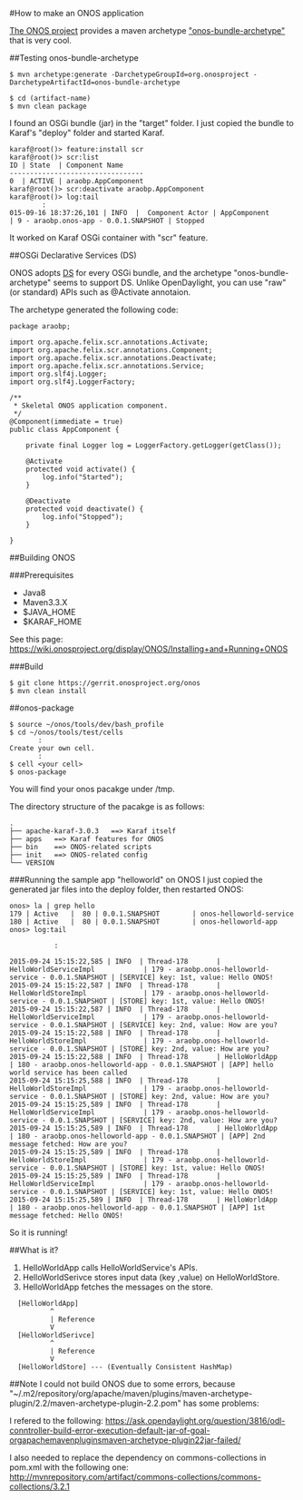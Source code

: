 #How to make an ONOS application

[The ONOS project](http://onosproject.org/) provides a maven archetype ["onos-bundle-archetype"](
https://wiki.onosproject.org/display/ONOS/Template+Application+Tutorial) that is very cool.

##Testing onos-bundle-archetype

```
$ mvn archetype:generate -DarchetypeGroupId=org.onosproject -DarchetypeArtifactId=onos-bundle-archetype

$ cd (artifact-name)
$ mvn clean package
```

I found an OSGi bundle (jar) in the "target" folder. I just copied the bundle to Karaf's "deploy" folder and started Karaf.

```
karaf@root()> feature:install scr
karaf@root()> scr:list
ID | State  | Component Name
---------------------------------
0  | ACTIVE | araobp.AppComponent
karaf@root()> scr:deactivate araobp.AppComponent 
karaf@root()> log:tail
        :
015-09-16 18:37:26,101 | INFO  |  Component Actor | AppComponent                     | 9 - araobp.onos-app - 0.0.1.SNAPSHOT | Stopped
```
It worked on Karaf OSGi container with "scr" feature.

##OSGi Declarative Services (DS)

ONOS adopts [DS](http://wiki.osgi.org/wiki/Declarative_Services) for every OSGi bundle, and the archetype "onos-bundle-archetype" seems to support DS. Unlike OpenDaylight, you can use "raw" (or standard) APIs such as @Activate annotaion.

The archetype generated the following code:

```
package araobp;

import org.apache.felix.scr.annotations.Activate;
import org.apache.felix.scr.annotations.Component;
import org.apache.felix.scr.annotations.Deactivate;
import org.apache.felix.scr.annotations.Service;
import org.slf4j.Logger;
import org.slf4j.LoggerFactory;

/**
 * Skeletal ONOS application component.
 */
@Component(immediate = true)
public class AppComponent {

    private final Logger log = LoggerFactory.getLogger(getClass());

    @Activate
    protected void activate() {
        log.info("Started");
    }

    @Deactivate
    protected void deactivate() {
        log.info("Stopped");
    }

}
```

##Building ONOS

###Prerequisites

- Java8
- Maven3.3.X
- $JAVA_HOME
- $KARAF_HOME

See this page: https://wiki.onosproject.org/display/ONOS/Installing+and+Running+ONOS

###Build

```
$ git clone https://gerrit.onosproject.org/onos
$ mvn clean install
```

##onos-package

```
$ source ~/onos/tools/dev/bash_profile
$ cd ~/onos/tools/test/cells
       :
Create your own cell.
       :
$ cell <your cell>
$ onos-package
```

You will find your onos pacakge under /tmp.

The directory structure of the pacakge is as follows:
```
.
├── apache-karaf-3.0.3   ==> Karaf itself
├── apps   ==> Karaf features for ONOS
├── bin    ==> ONOS-related scripts
├── init   ==> ONOS-related config
└── VERSION

```
###Running the sample app "helloworld" on ONOS
I just copied the generated jar files into the deploy folder, then restarted ONOS:
```
onos> la | grep hello
179 | Active   |  80 | 0.0.1.SNAPSHOT        | onos-helloworld-service                                                       
180 | Active   |  80 | 0.0.1.SNAPSHOT        | onos-helloworld-app        
onos> log:tail

           :

2015-09-24 15:15:22,585 | INFO  | Thread-178       | HelloWorldServiceImpl            | 179 - araobp.onos-helloworld-service - 0.0.1.SNAPSHOT | [SERVICE] key: 1st, value: Hello ONOS!
2015-09-24 15:15:22,587 | INFO  | Thread-178       | HelloWorldStoreImpl              | 179 - araobp.onos-helloworld-service - 0.0.1.SNAPSHOT | [STORE] key: 1st, value: Hello ONOS!
2015-09-24 15:15:22,587 | INFO  | Thread-178       | HelloWorldServiceImpl            | 179 - araobp.onos-helloworld-service - 0.0.1.SNAPSHOT | [SERVICE] key: 2nd, value: How are you?
2015-09-24 15:15:22,588 | INFO  | Thread-178       | HelloWorldStoreImpl              | 179 - araobp.onos-helloworld-service - 0.0.1.SNAPSHOT | [STORE] key: 2nd, value: How are you?
2015-09-24 15:15:22,588 | INFO  | Thread-178       | HelloWorldApp                    | 180 - araobp.onos-helloworld-app - 0.0.1.SNAPSHOT | [APP] hello world service has been called
2015-09-24 15:15:25,588 | INFO  | Thread-178       | HelloWorldStoreImpl              | 179 - araobp.onos-helloworld-service - 0.0.1.SNAPSHOT | [STORE] key: 2nd, value: How are you?
2015-09-24 15:15:25,589 | INFO  | Thread-178       | HelloWorldServiceImpl            | 179 - araobp.onos-helloworld-service - 0.0.1.SNAPSHOT | [SERVICE] key: 2nd, value: How are you?
2015-09-24 15:15:25,589 | INFO  | Thread-178       | HelloWorldApp                    | 180 - araobp.onos-helloworld-app - 0.0.1.SNAPSHOT | [APP] 2nd message fetched: How are you?
2015-09-24 15:15:25,589 | INFO  | Thread-178       | HelloWorldStoreImpl              | 179 - araobp.onos-helloworld-service - 0.0.1.SNAPSHOT | [STORE] key: 1st, value: Hello ONOS!
2015-09-24 15:15:25,589 | INFO  | Thread-178       | HelloWorldServiceImpl            | 179 - araobp.onos-helloworld-service - 0.0.1.SNAPSHOT | [SERVICE] key: 1st, value: Hello ONOS!
2015-09-24 15:15:25,589 | INFO  | Thread-178       | HelloWorldApp                    | 180 - araobp.onos-helloworld-app - 0.0.1.SNAPSHOT | [APP] 1st message fetched: Hello ONOS!

```
So it is running!

##What is it?

1. HelloWorldApp calls HelloWorldService's APIs.
2. HelloWorldSerivce stores input data (key ,value) on HelloWorldStore.
3. HelloWorldApp fetches the messages on the store.

```
  [HelloWorldApp]
          ^
          | Reference
          V
  [HelloWorldSerivce]
          ^
          | Reference
          V
  [HelloWorldStore] --- (Eventually Consistent HashMap)
```

##Note
I could not build ONOS due to some errors, because "~/.m2/repository/org/apache/maven/plugins/maven-archetype-plugin/2.2/maven-archetype-plugin-2.2.pom" has some problems:

I refered to the following:
https://ask.opendaylight.org/question/3816/odl-conntroller-build-error-execution-default-jar-of-goal-orgapachemavenpluginsmaven-archetype-plugin22jar-failed/

I also needed to replace the dependency on commons-collections in pom.xml with the following one: http://mvnrepository.com/artifact/commons-collections/commons-collections/3.2.1


